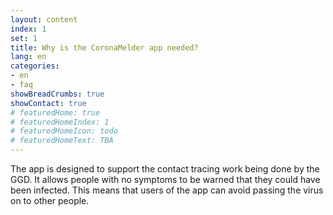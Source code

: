 ```yaml
---
layout: content
index: 1
set: 1
title: Why is the CoronaMelder app needed?
lang: en
categories:
- en
- faq
showBreadCrumbs: true
showContact: true
# featuredHome: true
# featuredHomeIndex: 1
# featuredHomeIcon: todo
# featuredHomeText: TBA
---
```


The app is designed to support the contact tracing work being done by the GGD. It allows people with no symptoms to be warned that they could have been infected. This means that users of the app can avoid passing the virus on to other people.
